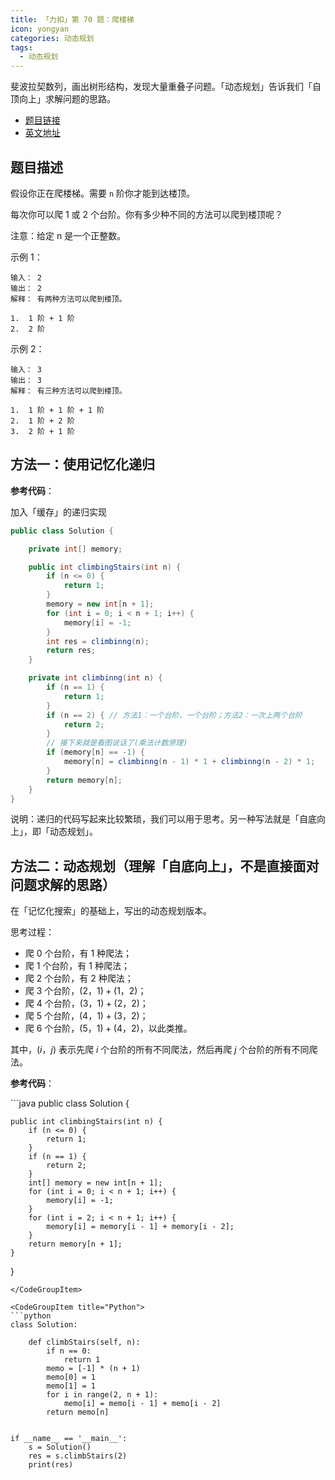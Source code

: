 ```yaml
---
title: 「力扣」第 70 题：爬楼梯
icon: yongyan
categories: 动态规划
tags:
  - 动态规划
---
```


斐波拉契数列，画出树形结构，发现大量重叠子问题。「动态规划」告诉我们「自顶向上」求解问题的思路。

+ [题目链接](https://leetcode-cn.com/problems/climbing-stairs)
+ [英文地址](https://leetcode.com/problems/climbing-stairs/description/) 

## 题目描述

假设你正在爬楼梯。需要 `n` 阶你才能到达楼顶。

每次你可以爬 1 或 2 个台阶。你有多少种不同的方法可以爬到楼顶呢？

注意：给定 n 是一个正整数。

示例 1：

```
输入： 2
输出： 2
解释： 有两种方法可以爬到楼顶。

1.  1 阶 + 1 阶
2.  2 阶
```

示例 2：

```
输入： 3
输出： 3
解释： 有三种方法可以爬到楼顶。

1.  1 阶 + 1 阶 + 1 阶
2.  1 阶 + 2 阶
3.  2 阶 + 1 阶
```


## 方法一：使用记忆化递归

**参考代码**：

加入「缓存」的递归实现

```java
public class Solution {

    private int[] memory;

    public int climbingStairs(int n) {
        if (n <= 0) {
            return 1;
        }
        memory = new int[n + 1];
        for (int i = 0; i < n + 1; i++) {
            memory[i] = -1;
        }
        int res = climbinng(n);
        return res;
    }

    private int climbinng(int n) {
        if (n == 1) {
            return 1;
        }
        if (n == 2) { // 方法1：一个台阶，一个台阶；方法2：一次上两个台阶
            return 2;
        }
        // 接下来就是看图说话了(乘法计数原理)
        if (memory[n] == -1) {
            memory[n] = climbinng(n - 1) * 1 + climbinng(n - 2) * 1;
        }
        return memory[n];
    }
}
```


说明：递归的代码写起来比较繁琐，我们可以用于思考。另一种写法就是「自底向上」，即「动态规划」。

## 方法二：动态规划（理解「自底向上」，不是直接面对问题求解的思路）

在「记忆化搜索」的基础上，写出的动态规划版本。

思考过程：

+ 爬 $0$ 个台阶，有 $1$ 种爬法；
+ 爬 $1$ 个台阶，有 $1$ 种爬法；
+ 爬 $2$ 个台阶，有 $2$ 种爬法；
+ 爬 $3$ 个台阶，$(2，1) + (1，2)$；
+ 爬 $4$ 个台阶，$(3，1) + (2，2)$；
+ 爬 $5$ 个台阶，$(4，1) + (3，2)$；
+ 爬 $6$ 个台阶，$(5，1) + (4，2)$，以此类推。

其中，$(i，j)$ 表示先爬 $i$ 个台阶的所有不同爬法，然后再爬  $j$ 个台阶的所有不同爬法。

**参考代码**：

<CodeGroup>
<CodeGroupItem title="Java">
```java
public class Solution {

    public int climbingStairs(int n) {
        if (n <= 0) {
            return 1;
        }
        if (n == 1) {
            return 2;
        }
        int[] memory = new int[n + 1];
        for (int i = 0; i < n + 1; i++) {
            memory[i] = -1;
        }
        for (int i = 2; i < n + 1; i++) {
            memory[i] = memory[i - 1] + memory[i - 2];
        }
        return memory[n + 1];
    }
}
```
</CodeGroupItem>

<CodeGroupItem title="Python">
```python
class Solution:

    def climbStairs(self, n):
        if n == 0:
            return 1
        memo = [-1] * (n + 1)
        memo[0] = 1
        memo[1] = 1
        for i in range(2, n + 1):
            memo[i] = memo[i - 1] + memo[i - 2]
        return memo[n]


if __name__ == '__main__':
    s = Solution()
    res = s.climbStairs(2)
    print(res)
```
</CodeGroupItem>
</CodeGroup>